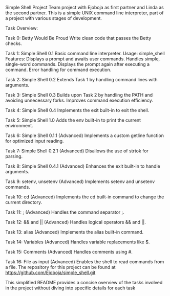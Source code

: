 Simple Shell Project Team project with Ejoboja as first partner and Linda as the second partner. This is a simple UNIX command line interpreter, part of a project with various stages of development.

Task Overview:

Task 0: Betty Would Be Proud Write clean code that passes the Betty checks.

Task 1: Simple Shell 0.1 Basic command line interpreter. Usage: simple_shell Features: Displays a prompt and awaits user commands. Handles simple, single-word commands. Displays the prompt again after executing a command. Error handling for command execution.

Task 2: Simple Shell 0.2 Extends Task 1 by handling command lines with arguments.

Task 3: Simple Shell 0.3 Builds upon Task 2 by handling the PATH and avoiding unnecessary forks. Improves command execution efficiency.

Task 4: Simple Shell 0.4 Implements the exit built-in to exit the shell.

Task 5: Simple Shell 1.0 Adds the env built-in to print the current environment.

Task 6: Simple Shell 0.1.1 (Advanced) Implements a custom getline function for optimized input reading.

Task 7: Simple Shell 0.2.1 (Advanced) Disallows the use of strtok for parsing.

Task 8: Simple Shell 0.4.1 (Advanced) Enhances the exit built-in to handle arguments.

Task 9: setenv, unsetenv (Advanced) Implements setenv and unsetenv commands.

Task 10: cd (Advanced) Implements the cd built-in command to change the current directory.

Task 11: ; (Advanced) Handles the command separator ;.

Task 12: && and || (Advanced) Handles logical operators && and ||.

Task 13: alias (Advanced) Implements the alias built-in command.

Task 14: Variables (Advanced) Handles variable replacements like 
$.

Task 15: Comments (Advanced) Handles comments using #.

Task 16: File as input (Advanced) Enables the shell to read commands from a file. The repository for this project can be found at https://github.com/Ejoboja/simple_shell.git

This simplified README provides a concise overview of the tasks involved in the project without diving into specific details for each task
